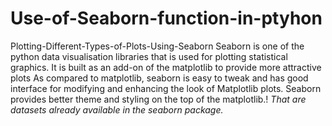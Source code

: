 # Use-of-Seaborn-function-in-ptyhon
Plotting-Different-Types-of-Plots-Using-Seaborn
Seaborn is one of the python data visualisation libraries that is used for plotting statistical graphics. It is built as an add-on of the matplotlib to provide more attractive plots As compared to matplotlib, seaborn is easy to tweak and has good interface for modifying and enhancing the look of Matplotlib plots. Seaborn provides better theme and styling on the top of the matplotlib.!
*That are datasets already available in the seaborn package.*
